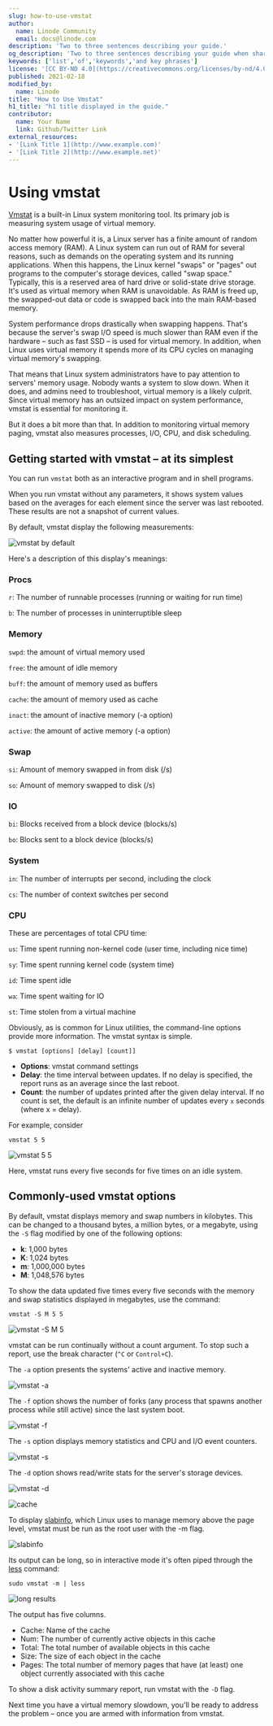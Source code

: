 ```yaml
---
slug: how-to-use-vmstat
author:
  name: Linode Community
  email: docs@linode.com
description: 'Two to three sentences describing your guide.'
og_description: 'Two to three sentences describing your guide when shared on social media.'
keywords: ['list','of','keywords','and key phrases']
license: '[CC BY-ND 4.0](https://creativecommons.org/licenses/by-nd/4.0)'
published: 2021-02-18
modified_by:
  name: Linode
title: "How to Use Vmstat"
h1_title: "h1 title displayed in the guide."
contributor:
  name: Your Name
  link: Github/Twitter Link
external_resources:
- '[Link Title 1](http://www.example.com)'
- '[Link Title 2](http://www.example.net)'
---
```


# Using vmstat

[Vmstat](https://linux.die.net/man/8/vmstat) is a built-in Linux system monitoring tool. Its primary job is measuring system usage of virtual memory.

No matter how powerful it is, a Linux server has a finite amount of random access memory (RAM). A Linux system can run out of RAM for several reasons, such as demands on the operating system and its running applications. When this happens, the Linux kernel &quot;swaps&quot; or &quot;pages&quot; out programs to the computer&#39;s storage devices, called &quot;swap space.&quot; Typically, this is a reserved area of hard drive or solid-state drive storage. It&#39;s used as virtual memory when RAM is unavoidable. As RAM is freed up, the swapped-out data or code is swapped back into the main RAM-based memory.

System performance drops drastically when swapping happens. That&#39;s because the server&#39;s swap I/O speed is much slower than RAM even if the hardware – such as fast SSD – is used for virtual memory. In addition, when Linux uses virtual memory it spends more of its CPU cycles on managing virtual memory&#39;s swapping.

That means that Linux system administrators have to pay attention to servers&#39; memory usage. Nobody wants a system to slow down. When it does, and admins need to troubleshoot, virtual memory is a likely culprit. Since virtual memory has an outsized impact on system performance, vmstat is essential for monitoring it.

But it does a bit more than that. In addition to monitoring virtual memory paging, vmstat also measures processes, I/O, CPU, and disk scheduling.

## Getting started with vmstat – at its simplest

You can run `vmstat` both as an interactive program and in shell programs.

When you run vmstat without any parameters, it shows system values based on the averages for each element since the server was last rebooted. These results are not a snapshot of current values.

By default, vmstat display the following measurements:

![vmstat by default](vmstat_01.png)

Here&#39;s a description of this display&#39;s meanings:

### Procs

`r`: The number of runnable processes (running or waiting for run time)

`b`: The number of processes in uninterruptible sleep

### Memory

`swpd`: the amount of virtual memory used

`free`: the amount of idle memory

`buff`: the amount of memory used as buffers

`cache`: the amount of memory used as cache

`inact`: the amount of inactive memory (-a option)

`active`: the amount of active memory (-a option)

### Swap

`si`: Amount of memory swapped in from disk (/s)

`so`: Amount of memory swapped to disk (/s)

### IO

`bi`: Blocks received from a block device (blocks/s)

`bo`: Blocks sent to a block device (blocks/s)

### System

`in`: The number of interrupts per second, including the clock

`cs`: The number of context switches per second

### CPU

These are percentages of total CPU time:

`us`: Time spent running non-kernel code (user time, including nice time)

`sy`: Time spent running kernel code (system time)

`id`: Time spent idle

`wa`: Time spent waiting for IO

`st`: Time stolen from a virtual machine

Obviously, as is common for Linux utilities, the command-line options provide more information. The vmstat syntax is simple.

```
$ vmstat [options] [delay] [count]]
```

- **Options**: vmstat command settings
- **Delay**: the time interval between updates. If no delay is specified, the report runs as an average since the last reboot.
- **Count**: the number of updates printed after the given delay interval. If no count is set, the default is an infinite number of updates every `x` seconds (where x = delay).

For example, consider

```
vmstat 5 5
```
![vmstat 5 5](vmstat_02.png)

Here, vmstat runs every five seconds for five times on an idle system.

## Commonly-used vmstat options

By default, vmstat displays memory and swap numbers in kilobytes. This can be changed to a thousand bytes, a million bytes, or a megabyte, using the `-S` flag modified by one of the following options:

- **k**: 1,000 bytes
- **K**: 1,024 bytes
- **m**: 1,000,000 bytes
- **M**: 1,048,576 bytes

To show the data updated five times every five seconds with the memory and swap statistics displayed in megabytes, use the command:

```
vmstat -S M 5 5
```
![vmstat -S M 5](vmstat_10.png)

vmstat can be run continually without a count argument. To stop such a report, use the break character (`^C` or `Control+C`).

The `-a` option presents the systems&#39; active and inactive memory.

![vmstat -a](vmstat_03.png)

The `-f` option shows the number of forks (any process that spawns another process while still active) since the last system boot.

![vmstat -f](vmstat_04.png)

The `-s` option displays memory statistics and CPU and I/O event counters.

![vmstat -s](vmstat_05.png)

The `-d` option shows read/write stats for the server&#39;s storage devices.

![vmstat -d](vmstat_06.png)

![cache](vmstat_07.png)

To display [slabinfo](https://man7.org/linux/man-pages/man5/slabinfo.5.html), which Linux uses to manage memory above the page level, vmstat must be run as the root user with the -m flag.

![slabinfo](vmstat_08.png)

Its output can be long, so in interactive mode it&#39;s often piped through the [less](https://man7.org/linux/man-pages/man1/less.1.html) command:

`sudo vmstat -m | less`

![long results](vmstat_09.png)

The output has five columns.

- Cache: Name of the cache
- Num: The number of currently active objects in this cache
- Total: The total number of available objects in this cache
- Size: The size of each object in the cache
- Pages: The total number of memory pages that have (at least) one object currently associated with this cache

To show a disk activity summary report, run vmstat with the `-D` flag.

Next time you have a virtual memory slowdown, you&#39;ll be ready to address the problem – once you are armed with information from vmstat.